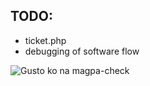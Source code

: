 ## TODO:
* ticket.php
* debugging of software flow

![Gusto ko na magpa-check](https://litter.catbox.moe/6yizxb.png)